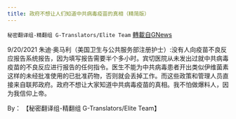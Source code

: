 ```yaml
---
title: 政府不想让人们知道中共病毒疫苗的真相（精简版）
---
```

`秘密翻译组-精翻组 G-Translators/Elite Team` [轉載自GNews](https://gnews.org/zh-hans/1551439/)

9/20/2021 朱迪·奥马利（美国卫生与公共服务部注册护士）:没有人向疫苗不良反应报告系统报告，因为填写报告需要半个多小时。宾切医院从未发出过就中共病毒疫苗的不良反应进行报告的任何指令。医生不能为中共病毒患者开出类似伊维菌素这样的未经批准使用的已批准药物，否则就会丢掉工作。而这些政策和管理人员直接来自联邦政府。政府不想让大家知道中共病毒疫苗的真相。我不怕做爆料人，因为我信仰上帝。

By： 【秘密翻译组-精翻组 G-Translators/Elite Team】
